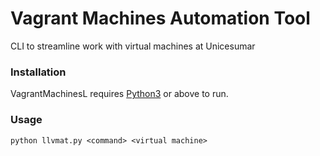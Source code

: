 # Vagrant Machines Automation Tool
CLI to streamline work with virtual machines at Unicesumar
### Installation
VagrantMachinesL requires [Python3](https://www.python.org/) or above to run.
### Usage
```
python llvmat.py <command> <virtual machine>
```
